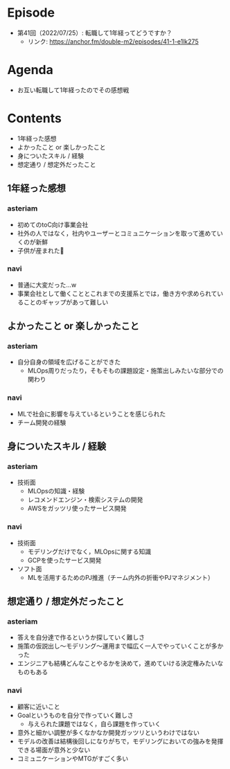 # Episode
- 第41回（2022/07/25）: 転職して1年経ってどうですか？
    - リンク: https://anchor.fm/double-m2/episodes/41-1-e1lk275

# Agenda
- お互い転職して1年経ったのでその感想戦

# Contents
- 1年経った感想
- よかったこと or 楽しかったこと
- 身についたスキル / 経験
- 想定通り / 想定外だったこと

## 1年経った感想
### asteriam
- 初めてのtoC向け事業会社
- 社外の人ではなく，社内やユーザーとコミュニケーションを取って進めていくのが新鮮
- 子供が産まれた🎉

### navi
- 普通に大変だった...w
- 事業会社として働くこととこれまでの支援系とでは，働き方や求められていることのギャップがあって難しい

## よかったこと or 楽しかったこと
### asteriam
- 自分自身の領域を広げることができた
    - MLOps周りだったり，そもそもの課題設定・施策出しみたいな部分での関わり

### navi
- MLで社会に影響を与えているということを感じられた
- チーム開発の経験

## 身についたスキル / 経験
### asteriam
- 技術面
    - MLOpsの知識・経験
    - レコメンドエンジン・検索システムの開発
    - AWSをガッツリ使ったサービス開発

### navi
- 技術面
    - モデリングだけでなく，MLOpsに関する知識
    - GCPを使ったサービス開発
- ソフト面
    - MLを活用するためのPJ推進（チーム内外の折衝やPJマネジメント）

## 想定通り / 想定外だったこと
### asteriam
- 答えを自分達で作るというか探していく難しさ
- 施策の仮説出し〜モデリング〜運用まで幅広く一人でやっていくことが多かった
- エンジニアも結構どんなことやるかを決めて，進めていける決定権みたいなものもある

### navi
- 顧客に近いこと
- Goalというものを自分で作っていく難しさ
    - 与えられた課題ではなく，自ら課題を作っていく
- 意外と細かい調整が多くなかなか開発ガッツリというわけではない
- モデルの改善は結構後回しになりがちで，モデリングにおいての強みを発揮できる場面が意外と少ない
- コミュニケーションやMTGがすごく多い